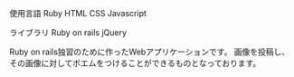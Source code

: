 
使用言語
Ruby
HTML
CSS
Javascript

ライブラリ
Ruby on rails
jQuery

Ruby on rails独習のために作ったWebアプリケーションです。
画像を投稿し、その画像に対してポエムをつけることができるものとなっております。
